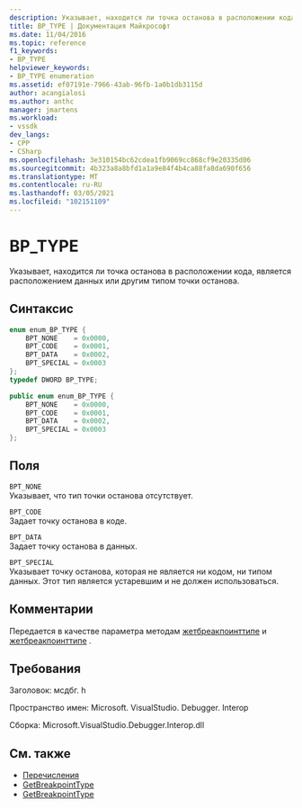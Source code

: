 ```yaml
---
description: Указывает, находится ли точка останова в расположении кода, является расположением данных или другим типом точки останова.
title: BP_TYPE | Документация Майкрософт
ms.date: 11/04/2016
ms.topic: reference
f1_keywords:
- BP_TYPE
helpviewer_keywords:
- BP_TYPE enumeration
ms.assetid: ef07191e-7966-43ab-96fb-1a0b1db3115d
author: acangialosi
ms.author: anthc
manager: jmartens
ms.workload:
- vssdk
dev_langs:
- CPP
- CSharp
ms.openlocfilehash: 3e310154bc62cdea1fb9069cc868cf9e20335d06
ms.sourcegitcommit: 4b323a8a8bfd1a1a9e84f4b4ca88fa8da690f656
ms.translationtype: MT
ms.contentlocale: ru-RU
ms.lasthandoff: 03/05/2021
ms.locfileid: "102151109"
---
```

# <a name="bp_type"></a>BP_TYPE
Указывает, находится ли точка останова в расположении кода, является расположением данных или другим типом точки останова.

## <a name="syntax"></a>Синтаксис

```cpp
enum enum_BP_TYPE {
    BPT_NONE    = 0x0000,
    BPT_CODE    = 0x0001,
    BPT_DATA    = 0x0002,
    BPT_SPECIAL = 0x0003
};
typedef DWORD BP_TYPE;
```

```csharp
public enum enum_BP_TYPE {
    BPT_NONE    = 0x0000,
    BPT_CODE    = 0x0001,
    BPT_DATA    = 0x0002,
    BPT_SPECIAL = 0x0003
};
```

## <a name="fields"></a>Поля
`BPT_NONE`\
Указывает, что тип точки останова отсутствует.

`BPT_CODE`\
Задает точку останова в коде.

`BPT_DATA`\
Задает точку останова в данных.

`BPT_SPECIAL`\
Указывает точку останова, которая не является ни кодом, ни типом данных. Этот тип является устаревшим и не должен использоваться.

## <a name="remarks"></a>Комментарии
Передается в качестве параметра методам [жетбреакпоинттипе](../../../extensibility/debugger/reference/idebugbreakpointresolution2-getbreakpointtype.md) и [жетбреакпоинттипе](../../../extensibility/debugger/reference/idebugerrorbreakpointresolution2-getbreakpointtype.md) .

## <a name="requirements"></a>Требования
Заголовок: мсдбг. h

Пространство имен: Microsoft. VisualStudio. Debugger. Interop

Сборка: Microsoft.VisualStudio.Debugger.Interop.dll

## <a name="see-also"></a>См. также
- [Перечисления](../../../extensibility/debugger/reference/enumerations-visual-studio-debugging.md)
- [GetBreakpointType](../../../extensibility/debugger/reference/idebugbreakpointresolution2-getbreakpointtype.md)
- [GetBreakpointType](../../../extensibility/debugger/reference/idebugerrorbreakpointresolution2-getbreakpointtype.md)
